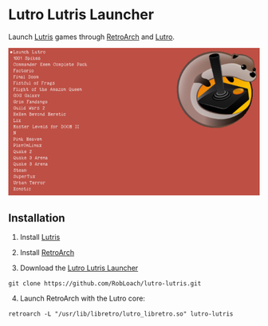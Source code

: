 # Lutro Lutris Launcher

Launch [Lutris](http://lutris.net) games through  [RetroArch](http://libretro.com) and [Lutro](http://github.com/libretro/libretro-lutro).

![Lutro Lutris Launcher Screenshot](resources/screenshot.png)

## Installation

1. Install [Lutris](https://lutris.net/)

2. Install [RetroArch](http://libretro.com)

3. Download the [Lutro Lutris Launcher](http://github.com/RobLoach/lutro-lutris)

  ```
  git clone https://github.com/RobLoach/lutro-lutris.git
  ```

4. Launch RetroArch with the Lutro core:

  ```
  retroarch -L "/usr/lib/libretro/lutro_libretro.so" lutro-lutris
  ```
